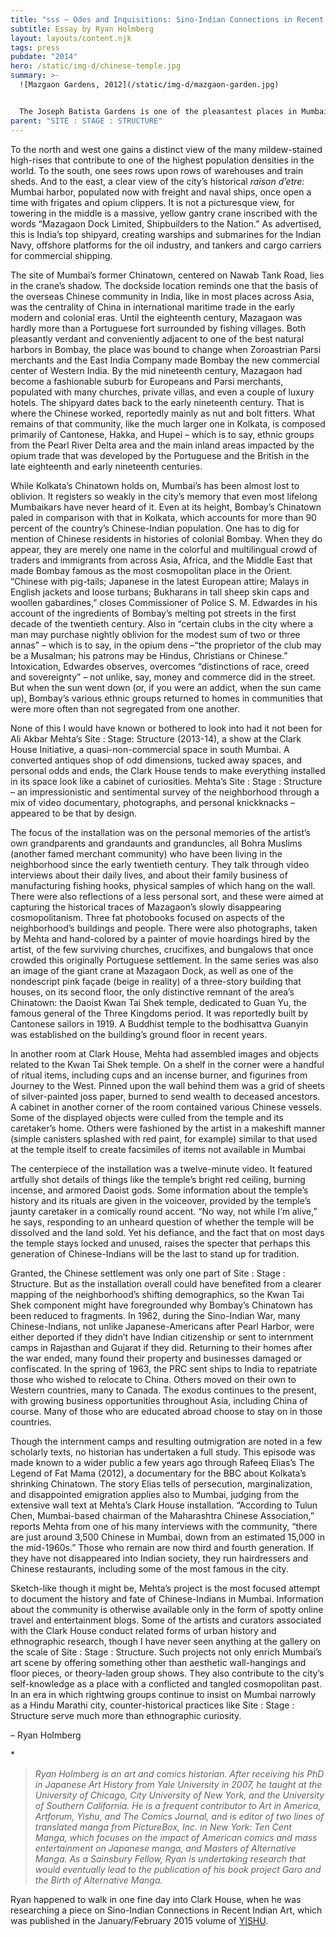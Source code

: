 ```yaml
---
title: "sss ~ Odes and Inquisitions: Sino-Indian Connections in Recent Indian Art"
subtitle: Essay by Ryan Holmberg
layout: layouts/content.njk
tags: press
pubdate: "2014"
hero: /static/img-d/chinese-temple.jpg
summary: >-
  ![Mazgaon Gardens, 2012](/static/img-d/mazgaon-garden.jpg)


  The Joseph Batista Gardens is one of the pleasantest places in Mumbai. Sitting atop a hillock, the garden park literally lifts you out of the noise from which even the surrounding neighborhood of Mazagaon, sedate by Mumbai standards, cannot escape.
parent: "SITE : STAGE : STRUCTURE"
---
```

To the north and west one gains a distinct view of the many mildew-stained high-rises that contribute to one of the highest population densities in the world. To the south, one sees rows upon rows of warehouses and train sheds. And to the east, a clear view of the city’s historical _raison d’etre:_ Mumbai harbor, populated now with freight and naval ships, once open a time with frigates and opium clippers. It is not a picturesque view, for towering in the middle is a massive, yellow gantry crane inscribed with the words “Mazagaon Dock Limited, Shipbuilders to the Nation.” As advertised, this is India’s top shipyard, creating warships and submarines for the Indian Navy, offshore platforms for the oil industry, and tankers and cargo carriers for commercial shipping.

The site of Mumbai’s former Chinatown, centered on Nawab Tank Road, lies in the crane’s shadow. The dockside location reminds one that the basis of the overseas Chinese community in India, like in most places across Asia, was the centrality of China in international maritime trade in the early modern and colonial eras. Until the eighteenth century, Mazagaon was hardly more than a Portuguese fort surrounded by fishing villages. Both pleasantly verdant and conveniently adjacent to one of the best natural harbors in Bombay, the place was bound to change when Zoroastrian Parsi merchants and the East India Company made Bombay the new commercial center of Western India. By the mid nineteenth century, Mazagaon had become a fashionable suburb for Europeans and Parsi merchants, populated with many churches, private villas, and even a couple of luxury hotels.  The shipyard dates back to the early nineteenth century. That is where the Chinese worked, reportedly mainly as nut and bolt fitters. What remains of that community, like the much larger one in Kolkata, is composed primarily of Cantonese, Hakka, and Hupei – which is to say, ethnic groups from the Pearl River Delta area and the main inland areas impacted by the opium trade that was developed by the Portuguese and the British in the late eighteenth and early nineteenth centuries.

While Kolkata’s Chinatown holds on, Mumbai’s has been almost lost to oblivion. It registers so weakly in the city’s memory that even most lifelong Mumbaikars have never heard of it. Even at its height, Bombay’s Chinatown paled in comparison with that in Kolkata, which accounts for more than 90 percent of the country’s Chinese-Indian population.  One has to dig for mention of Chinese residents in histories of colonial Bombay. When they do appear, they are merely one name in the colorful and multilingual crowd of traders and immigrants from across Asia, Africa, and the Middle East that made Bombay famous as the most cosmopolitan place in the Orient. “Chinese with pig-tails; Japanese in the latest European attire; Malays in English jackets and loose turbans; Bukharans in tall sheep skin caps and woollen gabardines,” closes Commissioner of Police S. M. Edwardes in his account of the ingredients of Bombay’s melting pot streets in the first decade of the twentieth century. Also in “certain clubs in the city where a man may purchase nightly oblivion for the modest sum of two or three annas” – which is to say, in the opium dens –“the proprietor of the club may be a Musalman; his patrons may be Hindus, Christians or Chinese.” Intoxication, Edwardes observes, overcomes “distinctions of race, creed and sovereignty”  – not unlike, say, money and commerce did in the street. But when the sun went down (or, if you were an addict, when the sun came up), Bombay’s various ethnic groups returned to homes in communities that were more often than not segregated from one another.

None of this I would have known or bothered to look into had it not been for Ali Akbar Mehta’s Site : Stage: Structure (2013-14), a show at the Clark House Initiative, a quasi-non-commercial space in south Mumbai. A converted antiques shop of odd dimensions, tucked away spaces, and personal odds and ends, the Clark House tends to make everything installed in its space look like a cabinet of curiosities. Mehta’s Site : Stage : Structure – an impressionistic and sentimental survey of the neighborhood through a mix of video documentary, photographs, and personal knickknacks – appeared to be that by design.

The focus of the installation was on the personal memories of the artist’s own grandparents and grandaunts and granduncles, all Bohra Muslims (another famed merchant community) who have been living in the neighborhood since the early twentieth century. They talk through video interviews about their daily lives, and about their family business of manufacturing fishing hooks, physical samples of which hang on the wall. There were also reflections of a less personal sort, and these were aimed at capturing the historical traces of Mazagaon’s slowly disappearing cosmopolitanism. Three fat photobooks focused on aspects of the neighborhood’s buildings and people. There were also photographs, taken by Mehta and hand-colored by a painter of movie hoardings hired by the artist, of the few surviving churches, crucifixes, and bungalows that once crowded this originally Portuguese settlement. In the same series was also an image of the giant crane at Mazagaon Dock, as well as one of the nondescript pink façade (beige in reality) of a three-story building that houses, on its second floor, the only distinctive remnant of the area’s Chinatown: the Daoist Kwan Tai Shek temple, dedicated to Guan Yu, the famous general of the Three Kingdoms period. It was reportedly built by Cantonese sailors in 1919. A Buddhist temple to the bodhisattva Guanyin was established on the building’s ground floor in recent years.

In another room at Clark House, Mehta had assembled images and objects related to the Kwan Tai Shek temple. On a shelf in the corner were a handful of ritual items, including cups and an incense burner, and figurines from Journey to the West. Pinned upon the wall behind them was a grid of sheets of silver-painted joss paper, burned to send wealth to deceased ancestors. A cabinet in another corner of the room contained various Chinese vessels. Some of the displayed objects were culled from the temple and its caretaker’s home. Others were fashioned by the artist in a makeshift manner (simple canisters splashed with red paint, for example) similar to that used at the temple itself to create facsimiles of items not available in Mumbai

The centerpiece of the installation was a twelve-minute video. It featured artfully shot details of things like the temple’s bright red ceiling, burning incense, and armored Daoist gods. Some information about the temple’s history and its rituals are given in the voiceover, provided by the temple’s jaunty caretaker in a comically round accent. “No way, not while I’m alive,” he says, responding to an unheard question of whether the temple will be dissolved and the land sold. Yet his defiance, and the fact that on most days the temple stays locked and unused, raises the specter that perhaps this generation of Chinese-Indians will be the last to stand up for tradition.

Granted, the Chinese settlement was only one part of Site : Stage : Structure. But as the installation overall could have benefited from a clearer mapping of the neighborhood’s shifting demographics, so the Kwan Tai Shek component might have foregrounded why Bombay’s Chinatown has been reduced to fragments. In 1962, during the Sino-Indian War, many Chinese-Indians, not unlike Japanese-Americans after Pearl Harbor, were either deported if they didn’t have Indian citizenship or sent to internment camps in Rajasthan and Gujarat if they did. Returning to their homes after the war ended, many found their property and businesses damaged or confiscated. In the spring of 1963, the PRC sent ships to India to repatriate those who wished to relocate to China. Others moved on their own to Western countries, many to Canada.  The exodus continues to the present, with growing business opportunities throughout Asia, including China of course. Many of those who are educated abroad choose to stay on in those countries.

Though the internment camps and resulting outmigration are noted in a few scholarly texts, no historian has undertaken a full study. This episode was made known to a wider public a few years ago through Rafeeq Elias’s The Legend of Fat Mama (2012), a documentary for the BBC about Kolkata’s shrinking Chinatown. The story Elias tells of persecution, marginalization, and disappointed emigration applies also to Mumbai, judging from the extensive wall text at Mehta’s Clark House installation. “According to Tulun Chen, Mumbai-based chairman of the Maharashtra Chinese Association,” reports Mehta from one of his many interviews with the community, “there are just around 3,500 Chinese in Mumbai, down from an estimated 15,000 in the mid-1960s.” Those who remain are now third and fourth generation. If they have not disappeared into Indian society, they run hairdressers and Chinese restaurants, including some of the most famous in the city.

Sketch-like though it might be, Mehta’s project is the most focused attempt to document the history and fate of Chinese-Indians in Mumbai. Information about the community is otherwise available only in the form of spotty online travel and entertainment blogs. Some of the artists and curators associated with the Clark House conduct related forms of urban history and ethnographic research, though I have never seen anything at the gallery on the scale of Site : Stage : Structure. Such projects not only enrich Mumbai’s art scene by offering something other than aesthetic wall-hangings and floor pieces, or theory-laden group shows. They also contribute to the city’s self-knowledge as a place with a conflicted and tangled cosmopolitan past. In an era in which rightwing groups continue to insist on Mumbai narrowly as a Hindu Marathi city, counter-historical practices like Site : Stage : Structure serve much more than ethnographic curiosity.



– Ryan Holmberg



\*

> _Ryan Holmberg is an art and comics historian. After receiving his PhD in Japanese Art History from Yale University in 2007, he taught at the University of Chicago, City University of New York, and the University of Southern California. He is a frequent contributor to Art in America, Artforum, Yishu, and The Comics Journal, and is editor of two lines of translated manga from PictureBox, Inc. in New York: Ten Cent Manga, which focuses on the impact of American comics and mass entertainment on Japanese manga, and Masters of Alternative Manga. As a Sainsbury Fellow, Ryan is undertaking research that would eventually lead to the publication of his book project Garo and the Birth of Alternative Manga._



Ryan happened to walk in one fine day into Clark House, when he was researching a piece on Sino-Indian Connections in Recent Indian Art, which was published in the January/February 2015 volume of [YISHU](http://yishu-online.com/browse-articles/?779).
